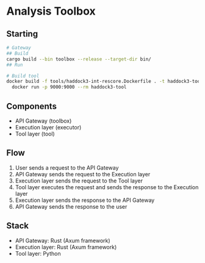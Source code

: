 # Analysis Toolbox

## Starting

```bash
# Gateway
## Build
cargo build --bin toolbox --release --target-dir bin/
## Run

# Build tool
docker build -f tools/haddock3-int-rescore.Dockerfile . -t haddock3-tool && \
  docker run -p 9000:9000 --rm haddock3-tool
```

## Components

- API Gateway (toolbox)
- Execution layer (executor)
- Tool layer (tool)

## Flow

1. User sends a request to the API Gateway
2. API Gateway sends the request to the Execution layer
3. Execution layer sends the request to the Tool layer
4. Tool layer executes the request and sends the response to the Execution layer
5. Execution layer sends the response to the API Gateway
6. API Gateway sends the response to the user

## Stack

- API Gateway: Rust (Axum framework)
- Execution layer: Rust (Axum framework)
- Tool layer: Python
